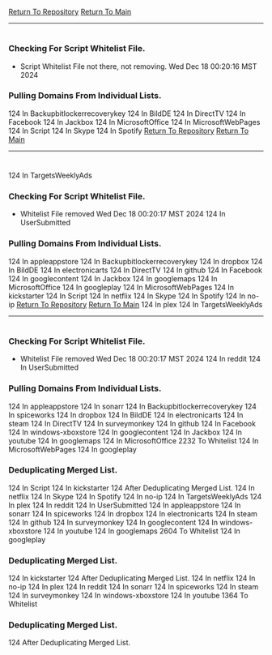 [Return To Repository](https://github.com/DigitalWarrior/piholeparser/)
[Return To Main](https://github.com/DigitalWarrior/piholeparser/blob/master/RecentRunLogs/Mainlog.md)
____________________________________
# 
### Checking For Script Whitelist File.
* Script Whitelist File not there, not removing. Wed Dec 18 00:20:16 MST 2024
### Pulling Domains From Individual Lists.
124 In Backupbitlockerrecoverykey
124 In BildDE
124 In DirectTV
124 In Facebook
124 In Jackbox
124 In MicrosoftOffice
124 In MicrosoftWebPages
124 In Script
124 In Skype
124 In Spotify
[Return To Repository](https://github.com/DigitalWarrior/piholeparser/)
[Return To Main](https://github.com/DigitalWarrior/piholeparser/blob/master/RecentRunLogs/Mainlog.md)
____________________________________
# 
124 In TargetsWeeklyAds
### Checking For Script Whitelist File.
* Whitelist File removed Wed Dec 18 00:20:17 MST 2024
124 In UserSubmitted
### Pulling Domains From Individual Lists.
124 In appleappstore
124 In Backupbitlockerrecoverykey
124 In dropbox
124 In BildDE
124 In electronicarts
124 In DirectTV
124 In github
124 In Facebook
124 In googlecontent
124 In Jackbox
124 In googlemaps
124 In MicrosoftOffice
124 In googleplay
124 In MicrosoftWebPages
124 In kickstarter
124 In Script
124 In netflix
124 In Skype
124 In Spotify
124 In no-ip
[Return To Repository](https://github.com/DigitalWarrior/piholeparser/)
[Return To Main](https://github.com/DigitalWarrior/piholeparser/blob/master/RecentRunLogs/Mainlog.md)
124 In plex
124 In TargetsWeeklyAds
____________________________________
# 
### Checking For Script Whitelist File.
* Whitelist File removed Wed Dec 18 00:20:17 MST 2024
124 In reddit
124 In UserSubmitted
### Pulling Domains From Individual Lists.
124 In appleappstore
124 In sonarr
124 In Backupbitlockerrecoverykey
124 In spiceworks
124 In dropbox
124 In BildDE
124 In electronicarts
124 In steam
124 In DirectTV
124 In surveymonkey
124 In github
124 In Facebook
124 In windows-xboxstore
124 In googlecontent
124 In Jackbox
124 In youtube
124 In googlemaps
124 In MicrosoftOffice
2232 To Whitelist
124 In MicrosoftWebPages
124 In googleplay
### Deduplicating Merged List.
124 In Script
124 In kickstarter
124 After Deduplicating Merged List.
124 In netflix
124 In Skype
124 In Spotify
124 In no-ip
124 In TargetsWeeklyAds
124 In plex
124 In reddit
124 In UserSubmitted
124 In appleappstore
124 In sonarr
124 In spiceworks
124 In dropbox
124 In electronicarts
124 In steam
124 In github
124 In surveymonkey
124 In googlecontent
124 In windows-xboxstore
124 In youtube
124 In googlemaps
2604 To Whitelist
124 In googleplay
### Deduplicating Merged List.
124 In kickstarter
124 After Deduplicating Merged List.
124 In netflix
124 In no-ip
124 In plex
124 In reddit
124 In sonarr
124 In spiceworks
124 In steam
124 In surveymonkey
124 In windows-xboxstore
124 In youtube
1364 To Whitelist
### Deduplicating Merged List.
124 After Deduplicating Merged List.
